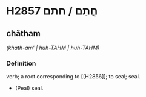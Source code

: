 # H2857 חֲתַם / חתם

## chătham

_(khath-am' | huh-TAHM | huh-TAHM)_

### Definition

verb; a root corresponding to [[H2856]]; to seal; seal.

- (Peal) seal.
